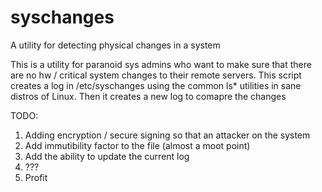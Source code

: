 # syschanges
A utility for detecting physical changes in a system


This is a utility for paranoid sys admins who want to make sure that there are no hw / critical system changes to their remote servers. This script creates a log in /etc/syschanges using the common ls* utilities in sane distros of Linux. Then it creates a new log to comapre the changes

TODO:

1. Adding encryption / secure signing so that an attacker on the system 
2. Add immutibility factor to the file (almost a moot point)
3. Add the ability to update the current log
4. ???
5. Profit
